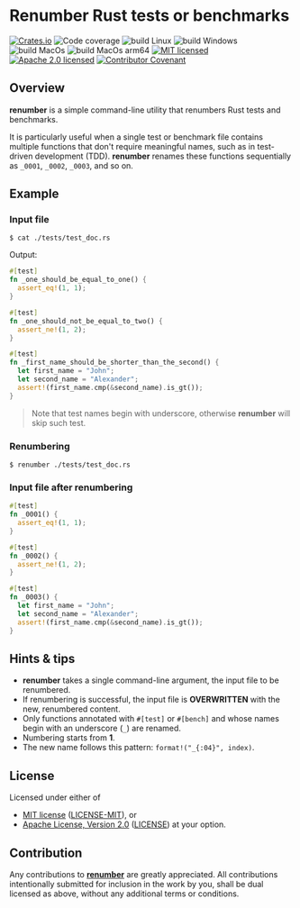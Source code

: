 # Renumber Rust tests or benchmarks

[![Crates.io][crates-badge]][crates-url]
![Code coverage][coverage-badge]
![build Linux][build-badge-linux]
![build Windows][build-badge-windows]
![build MacOs][build-badge-macos]
![build MacOs arm64][build-badge-macos-arm64]
[![MIT licensed][mit-badge]][mit-url]
[![Apache 2.0 licensed][apache-badge]][apache-url]
[![Contributor Covenant][coc-badge]][coc-url]

[crates-badge]: https://img.shields.io/crates/v/renumber.svg
[crates-url]: https://crates.io/crates/renumber
[mit-badge]: https://img.shields.io/badge/License-MIT-blue.svg
[mit-url]: LICENSE-MIT
[apache-badge]: https://img.shields.io/badge/License-Apache%202.0-blue.svg
[apache-url]: LICENSE
[build-badge-linux]: https://github.com/EngosSoftware/renumber/actions/workflows/build-linux.yml/badge.svg
[build-badge-windows]: https://github.com/EngosSoftware/renumber/actions/workflows/build-windows.yml/badge.svg
[build-badge-macos]: https://github.com/EngosSoftware/renumber/actions/workflows/build-macos.yml/badge.svg
[build-badge-macos-arm64]: https://github.com/EngosSoftware/renumber/actions/workflows/build-macos-m1.yml/badge.svg
[coverage-badge]: https://img.shields.io/badge/Code%20coverage-100%25-green.svg
[coc-badge]: https://img.shields.io/badge/Contributor%20Covenant-2.1-4baaaa.svg
[coc-url]: CODE_OF_CONDUCT.md
[repository-url]: https://github.com/EngosSoftware/renumber

## Overview

**renumber** is a simple command-line utility that renumbers Rust tests and benchmarks.

It is particularly useful when a single test or benchmark file contains multiple functions
that don't require meaningful names, such as in test-driven development (TDD).
**renumber** renames these functions sequentially as `_0001`, `_0002`, `_0003`, and so on.

## Example

### Input file

```shell
$ cat ./tests/test_doc.rs
```

Output:

```rust
#[test]
fn _one_should_be_equal_to_one() {
  assert_eq!(1, 1);
}

#[test]
fn _one_should_not_be_equal_to_two() {
  assert_ne!(1, 2);
}

#[test]
fn _first_name_should_be_shorter_than_the_second() {
  let first_name = "John";
  let second_name = "Alexander";
  assert!(first_name.cmp(&second_name).is_gt());
}
```

> Note that test names begin with underscore, otherwise **renumber** will skip such test.

### Renumbering

```shell
$ renumber ./tests/test_doc.rs
```

### Input file after renumbering

```rust
#[test]
fn _0001() {
  assert_eq!(1, 1);
}

#[test]
fn _0002() {
  assert_ne!(1, 2);
}

#[test]
fn _0003() {
  let first_name = "John";
  let second_name = "Alexander";
  assert!(first_name.cmp(&second_name).is_gt());
}
```

## Hints & tips

- **renumber** takes a single command-line argument, the input file to be renumbered.
- If renumbering is successful, the input file is **OVERWRITTEN** with the new, renumbered content.
- Only functions annotated with `#[test]` or `#[bench]` and whose names begin with an underscore (`_`) are renamed.
- Numbering starts from **1**.
- The new name follows this pattern: `format!("_{:04}", index)`.

## License

Licensed under either of

- [MIT license](https://opensource.org/licenses/MIT) ([LICENSE-MIT](LICENSE-MIT)), or
- [Apache License, Version 2.0](https://www.apache.org/licenses/LICENSE-2.0) ([LICENSE](LICENSE))
  at your option.

## Contribution

Any contributions to [**renumber**][repository-url] are greatly appreciated.
All contributions intentionally submitted for inclusion in the work by you,
shall be dual licensed as above, without any additional terms or conditions.
